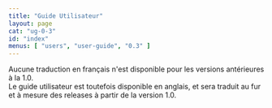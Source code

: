 ```yaml
---
title: "Guide Utilisateur"
layout: page
cat: "ug-0-3"
id: "index"
menus: [ "users", "user-guide", "0.3" ]
---
```


Aucune traduction en français n'est disponible pour les versions antérieures à la 1.0.  
Le guide utilisateur est toutefois disponible en anglais, et sera traduit au fur et à mesure
des releases à partir de la version 1.0.
